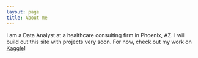 ```yaml
---
layout: page
title: About me
---
```


I am a Data Analyst at a healthcare consulting firm in Phoenix, AZ. I will build out this site with projects very soon. For now, check out my work on [Kaggle](https://www.kaggle.com/smartyn)!

